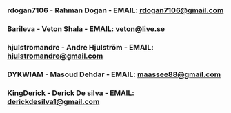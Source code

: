### rdogan7106 - Rahman Dogan - EMAIL: rdogan7106@gmail.com
### Barileva - Veton Shala - EMAIL: veton@live.se
### hjulstromandre - Andre Hjulström - EMAIL: hjulstromandre@gmail.com
### DYKWIAM - Masoud Dehdar - EMAIL: maassee88@gmail.com
### KingDerick - Derick De silva - EMAIL: derickdesilva1@gmail.com
